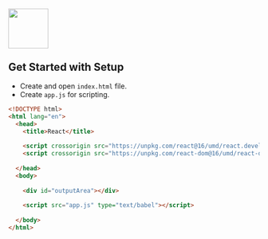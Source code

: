 # <img src="https://blog-assets.risingstack.com/2016/Jan/react_best_practices-1453211146748.png" style="position: relative; top: 5px;" height="80" /> 

## Get Started with Setup
* Create and open <code>index.html</code> file.
* Create <code>app.js</code> for scripting.
```html
<!DOCTYPE html>
<html lang="en">
  <head>
    <title>React</title>
	
    <script crossorigin src="https://unpkg.com/react@16/umd/react.development.js"></script>
    <script crossorigin src="https://unpkg.com/react-dom@16/umd/react-dom.development.js"></script>
    
  </head>
  <body>
  
    <div id="outputArea"></div>
    
	<script src="app.js" type="text/babel"></script>
	
  </body>
</html>
```